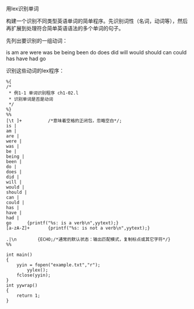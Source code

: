 用lex识别单词

构建一个识别不同类型英语单词的简单程序。先识别词性（名词，动词等），然后再扩展到处理符合简单英语语法的多个单词的句子。

先列出要识别的一组动词：

is    am   are   were   was   be  being  been   do  does  did  will   would  should  can  could  has  have  had  go

识别这些动词的lex程序：

```
%{
/*
 * 例1-1 单词识别程序 ch1-02.l
 * 识别单词是否是动词
 */
%}
%%
[\t ]+          /*意味着空格的正闭包，忽略空白*/; 
is |
am |
are |
were |
was |
be |
being |
been |
do |
does |
did |
will |
would |
should |
can |
could |
has |
have |
had |
go		{printf("%s: is a verb\n",yytext);}
[a-zA-Z]+		{printf("%s: is not a verb\n",yytext);}

.|\n		{ECHO;/*通常的默认状态：输出匹配模式，复制标点或其它字符*/}
%%

int main()
{
	yyin = fopen("example.txt","r");
		yylex();
	fclose(yyin);
}
int yywrap()
{
	return 1;
}

```



